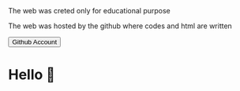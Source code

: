 <html>
<body>
<head> The web was creted only for educational purpose </head>
<background-color:blue>
<p> The web was hosted by the github where codes and html are written </p>
<button class=https://github.com/ChekuthanX3/learncoding.github.io> Github Account </button>
<h1> Hello 👋</h1>



</body>
</html>
